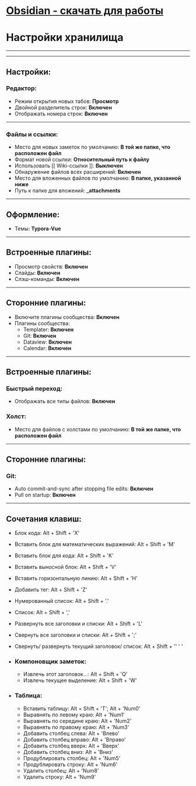 # [Obsidian - скачать для работы](https://obsidian.md/)
# Настройки хранилища

<hr><hr>

## Настройки:

### Редактор:

- Режим открытия новых табов: **Просмотр**
- Двойной разделитель строк: **Включен**
- Отображать номера строк:  **Включен**  

<hr>

### Файлы и ссылки:

- Место для новых заметок по умолчанию: **В той же папке, что расположен файл**
- Формат новой ссылки: **Относительный путь к файлу**
- Использовать \[\[ Wiki-ссылки \]\]: **Выключен** 
- Обнаружение файлов всех расширений: **Включен** 
- Место для вложенных файлов по умолчанию: **В папке, указанной ниже**
- Путь к папке для вложений: **_attachments**

<hr>

## Оформление:

- Темы: **Typora-Vue**

<hr>

## Встроенные плагины:

- Просмотр свойств:  **Включен** 
- Слайды: **Включен** 
- Слэш-команды: **Включен** 

<hr>

## Сторонние плагины:

- Включите плагины сообщества: **Включен** 
- Плагины сообщества:
  - Templater: **Включен** 
  - Git: **Включен** 
  - Dataview: **Включен** 
  - Calendar: **Включен** 

<hr>

## Встроенные плагины:

### Быстрый переход:

- Отображать все типы файлов: **Включен** 

### Холст:

- Место для файлов с холстами по умолчанию: **В той же папке, что расположен файл**

<hr>

## Сторонние плагины:

### Git:

- Auto commit-and-sync after stopping file edits: **Включен** 
- Pull on startup: **Включен**

<hr>

## Сочетания клавиш:

- Блок кода: Alt + Shift +  'X'

- Вставить блок для математических выражений: Alt + Shift +  'M'

-  Вставить блок для кода: Alt + Shift + 'K'

-  Вставить выносной блок: Alt + Shift + 'V'

- Вставить горизонтальную линию: Alt + Shift + 'H'

- Добавить тег: Alt + Shift + 'Z'

- Нумерованный список: Alt + Shift + '.'

- Список: Alt + Shift + ','

- Развернуть все заголовки и списки: Alt + Shift + 'L'

- Свернуть все заголовки и списки: Alt + Shift + ';'

- Свернуть/ развернуть текущий заголовок/ список: Alt + Shift + '' ' ' 

- ### Компоновщик заметок:

  - Извлечь этот заголовок...: Alt + Shift + 'Q'
  - Извлечь текущее выделение: Alt + Shift + 'W'



- ### Таблица:

  - Вставить таблицу: Alt + Shift + 'T'; Alt + 'Num0'
  - Выравнять по левому краю: Alt + 'Num1'
  - Выравнять по середине краю: Alt + 'Num2'
  - Выравнять по правому краю: Alt + 'Num3'
  - Добавить столбец слева: Alt + 'Влево'
  - Добавить столбец вправо: Alt + 'Вправо'
  - Добавить столбец вверх: Alt + 'Вверх'
  - Добавить столбец вниз: Alt + 'Вниз'
  - Продублировать столбец: Alt + 'Num5'
  - Продублировать строку: Alt + 'Num6'
  - Удалить столбец: Alt + 'Num8'
  - Удалить строку: Alt + 'Num9'



